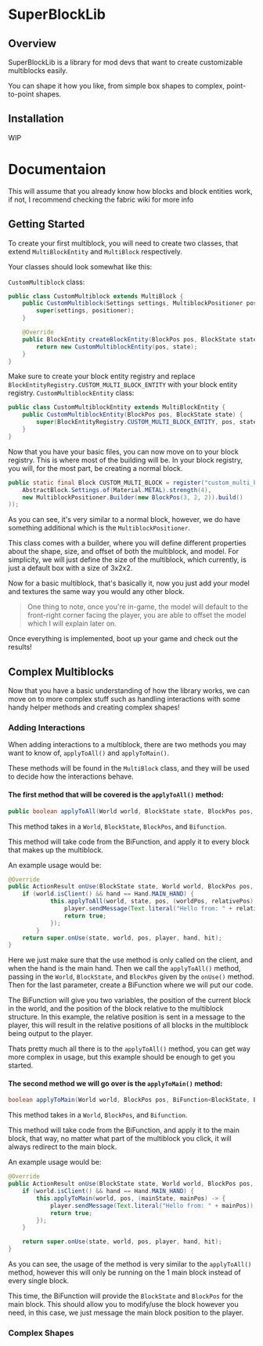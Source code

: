 # SuperBlockLib
## Overview
SuperBlockLib is a library for mod devs that want to create customizable multiblocks easily.

You can shape it how you like, from simple box shapes to complex, point-to-point shapes.

## Installation
WIP

# Documentaion
This will assume that you already know how blocks and block entities work, if not, I recommend checking the fabric wiki for more info

## Getting Started
To create your first multiblock, you will need to create two classes, that extend `MultiBlockEntity` and `MultiBlock` respectively.

Your classes should look somewhat like this:

`CustomMultiblock` class:
```java
public class CustomMultiblock extends MultiBlock {
    public CustomMultiblock(Settings settings, MultiblockPositioner positioner) {
        super(settings, positioner);
    }

    @Override
    public BlockEntity createBlockEntity(BlockPos pos, BlockState state) {
        return new CustomMultiblockEntity(pos, state);
    }
}
```

Make sure to create your block entity registry and replace `BlockEntityRegistry.CUSTOM_MULTI_BLOCK_ENTITY` with your block entity registry.
`CustomMultiblockEntity` class:
```java
public class CustomMultiblockEntity extends MultiBlockEntity {
    public CustomMultiblockEntity(BlockPos pos, BlockState state) {
        super(BlockEntityRegistry.CUSTOM_MULTI_BLOCK_ENTITY, pos, state);
    }
}
```

Now that you have your basic files, you can now move on to your block registry. This is where most of the building will be.
In your block registry, you will, for the most part, be creating a normal block.

```java
public static final Block CUSTOM_MULTI_BLOCK = register("custom_multi_block", new CustomMultiblock(
    AbstractBlock.Settings.of(Material.METAL).strength(4),
    new MultiblockPositioner.Builder(new BlockPos(3, 2, 2)).build()
));
```

As you can see, it's very similar to a normal block, however, we do have something additional which is the `MultiblockPositioner`.

This class comes with a builder, where you will define different properties about the shape, size, and offset of both the multiblock, and model.
For simplicity, we will just define the size of the multiblock, which currently, is just a default box with a size of 3x2x2.

Now for a basic multiblock, that's basically it, now you just add your model and textures the same way you would any other block.

> One thing to note, once you're in-game, the model will default to the front-right corner facing the player, you are able to offset the model which I will explain later on.

Once everything is implemented, boot up your game and check out the results!

## Complex Multiblocks
Now that you have a basic understanding of how the library works, we can move on to more complex stuff such as handling interactions with some handy helper methods and creating complex shapes!

### Adding Interactions
When adding interactions to a multiblock, there are two methods you may want to know of, `applyToAll()` and `applyToMain()`.

These methods will be found in the `MultiBlock` class, and they will be used to decide how the interactions behave.


#### The first method that will be covered is the `applyToAll()` method:
```java
public boolean applyToAll(World world, BlockState state, BlockPos pos, BiFunction<BlockPos, Vec3i, Boolean> function)
```

This method takes in a `World`, `BlockState`, `BlockPos`, and `Bifunction`.

This method will take code from the BiFunction, and apply it to every block that makes up the multiblock.

An example usage would be:
```java
@Override
public ActionResult onUse(BlockState state, World world, BlockPos pos, PlayerEntity player, Hand hand, BlockHitResult hit) {
    if (world.isClient() && hand == Hand.MAIN_HAND) {
            this.applyToAll(world, state, pos, (worldPos, relativePos) -> {
                player.sendMessage(Text.literal("Hello from: " + relativePos));
                return true;
            });
        }
    return super.onUse(state, world, pos, player, hand, hit);
}
```

Here we just make sure that the use method is only called on the client, and when the hand is the main hand.
Then we call the `applyToAll()` method, passing in the `World`, `BlockState`, and `BlockPos` given by the `onUse()` method.
Then for the last parameter, create a BiFunction where we will put our code.

The BiFunction will give you two variables, the position of the current block in the world, and the position of the block relative to the multiblock structure.
In this example, the relative position is sent in a message to the player, this will result in the relative positions of all blocks in the multiblock being output to the player.

Thats pretty much all there is to the `applyToAll()` method, you can get way more complex in usage, but this example should be enough to get you started.


#### The second method we will go over is the `applyToMain()` method:
```java
boolean applyToMain(World world, BlockPos pos, BiFunction<BlockState, BlockPos, Boolean> function)
```

This method takes in a `World`, `BlockPos`, and `Bifunction`.

This method will take code from the BiFunction, and apply it to the main block, that way, no matter what part of the multiblock you click, it will always redirect to the main block.

An example usage would be:
```java
@Override
public ActionResult onUse(BlockState state, World world, BlockPos pos, PlayerEntity player, Hand hand, BlockHitResult hit) {
    if (world.isClient() && hand == Hand.MAIN_HAND) {
        this.applyToMain(world, pos, (mainState, mainPos) -> {
            player.sendMessage(Text.literal("Hello from: " + mainPos));
            return true;
        });
    }

    return super.onUse(state, world, pos, player, hand, hit);
}
```

As you can see, the usage of the method is very similar to the `applyToAll()` method, however this will only be running on the 1 main block instead of every single block.

This time, the BiFunction will provide the `BlockState` and `BlockPos` for the main block.
This should allow you to modify/use the block however you need, in this case, we just message the main block position to the player.

### Complex Shapes
